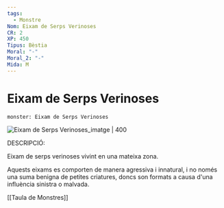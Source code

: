```yaml
---
tags:
  - Monstre
Nom: Eixam de Serps Verinoses
CR: 2
XP: 450
Tipus: Bèstia
Moral: "-"
Moral_2: "-"
Mida: M
---
```

# Eixam de Serps Verinoses

```statblock
monster: Eixam de Serps Verinoses
```

![Eixam de Serps Verinoses_imatge | 400](https://i.pinimg.com/564x/20/ee/3f/20ee3f8906b0d102774e98e7ee7eaef8.jpg)

DESCRIPCIÓ: 

Eixam de serps verinoses vivint en una mateixa zona.

Aquests eixams es comporten de manera agressiva i innatural, i no només una suma benigna de petites criatures, doncs son formats a causa d'una influència sinistra o malvada.

[[Taula de Monstres]]

